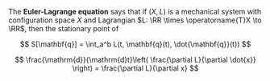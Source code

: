 The **Euler-Lagrange equation** says that if $(X, L)$ is a mechanical system with configuration space $X$ and Lagrangian $L: \RR \times \operatorname{T}X \to \RR$, then the stationary point of 

$$
S[\mathbf{q}] = \int_a^b L(t, \mathbf{q}(t), \dot{\mathbf{q}}(t))
$$

$$
\frac{\mathrm{d}}{\mathrm{d}t}\left( \frac{\partial L}{\partial \dot{x}} \right) = \frac{\partial L}{\partial x}
$$